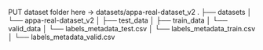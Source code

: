 PUT dataset folder here -> datasets/appa-real-dataset_v2
.
├── datasets
│   └── appa-real-dataset_v2
│       ├── test_data
│       ├── train_data
│       └── valid_data
│       └── labels_metadata_test.csv
│       └── labels_metadata_train.csv
│       └── labels_metadata_valid.csv